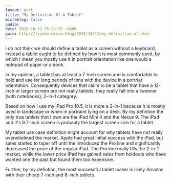 ```yaml
---
layout: post
title: "My Definition Of A Tablet"
microblog: false
audio: 
date: 2018-10-11 15:23:17 -0400
guid: http://frankm.micro.blog/2018/10/11/my-definition-of.html
---
```

I do not think we should define a tablet as a screen without a keyboard, instead a tablet ought to be defined by how it is most commonly used, by which I mean you mostly use it in portrait orientation like one would a notepad of paper or a book. 

In my opinion, a tablet has at least a 7-inch screen and is comfortable to hold and use for long periods of time with the device in a portriat orientation. Consequently devices that claim to be a tablet that have a 12-inch or larger screen are not really tablets, they really fall into a tweener (with notebooks), 2-in-1 category. 

Based on how I use my iPad Pro 10.5, it is more a 2-in-1 because it is mostly used in landscape or when in portraint lying on a desk. By my defintion the only true tablets that I own are the iPad Mini 4 and the Nexus 9. The iPad and it's 9.7-inch screen is probably the largest screen size for a tablet.

My tablet use case definition might account for why tablets have not really overwhelmed the market. Apple had great initial success with the iPad, but sales started to taper off until the introduced the Pro line and significantly decreased the price of the regular iPad. The Pro line really fills the 2-in-1 market, while the lower price iPad has gained sales from holdouts who have wanted one the past but found them too expensive. 

Further, by my defintion, the most successful tablet maker is likely Amazon with their cheap 7-inch and 8-inch tablets. 
